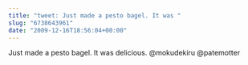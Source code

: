 ```yaml
---
title: "tweet: Just made a pesto bagel. It was "
slug: "6738643961"
date: "2009-12-16T18:56:04+00:00"
---
```

Just made a pesto bagel. It was delicious. @mokudekiru @patemotter